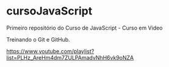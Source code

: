 # cursoJavaScript
 Primeiro repositório do Curso de JavaScript - Curso em Video


Treinando o Git e GitHub.

https://www.youtube.com/playlist?list=PLHz_AreHm4dm7ZULPAmadvNhH6vk9oNZA